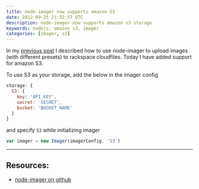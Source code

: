 ```yaml
---
title: node-imager now supports amazon S3
date: 2012-09-25 21:32:57 UTC
description: node-imager now supports amazon s3 storage
keywords: nodejs, amazon s3, imager
categories: [imager, s3]
---
```


In my [previous post](/2012/09/15/node-module-to-manipulate-images-and-upload-to-rackspace/) I described how to use node-imager to upload images (with different presets) to rackspace cloudfiles. Today I have added support for amazon S3.

To use S3 as your storage, add the below in the imager config

```js
storage: {
  S3: {
    key: 'API_KEY',
    secret: 'SECRET',
    bucket: 'BUCKET_NAME'
  }
}
```

and specify `S3` while initializing imager

```js
var imager = new Imager(imagerConfig, 'S3')
```

---

## Resources:

* [node-imager on github](https://github.com/madhums/node-imager)
